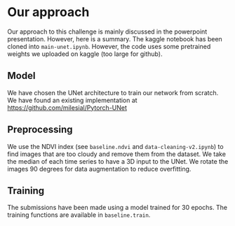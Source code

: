 # Our approach

Our approach to this challenge is mainly discussed in the powerpoint presentation. However, here is a summary.
The kaggle notebook has been cloned into `main-unet.ipynb`. However, the code  uses some pretrained weights we uploaded on kaggle (too large for github).

## Model
We have chosen the UNet architecture to train our network from scratch. We have found an existing implementation at https://github.com/milesial/Pytorch-UNet

## Preprocessing
We use the NDVI index (see `baseline.ndvi` and `data-cleaning-v2.ipynb`) to find images that are too cloudy and remove them from the dataset. We take the median of each time series to have a 3D input to the UNet. We rotate the images 90 degrees for data augmentation to reduce overfitting.

## Training
The submissions have been made using a model trained for 30 epochs. The training functions are available in `baseline.train`.


